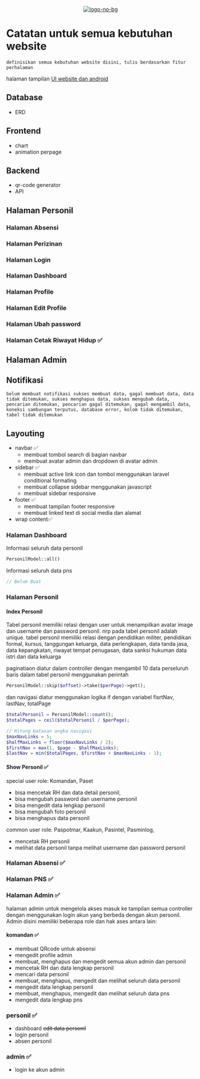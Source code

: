 <p align="center"><a href="https://imgbb.com/"><img src="https://i.ibb.co/MR438ww/logo-no-bg.png" alt="logo-no-bg" border="0"></a></p>

# Catatan untuk semua kebutuhan website

    definisikan semua kebutuhan website disini, tulis berdasarkan fitur perhalaman

halaman tampilan [UI website dan android](https://www.figma.com/file/kKbj42KxYo4Xh9eJWaSiwK/Absensi-LANAL-Banyuwangi?type=design&node-id=1%3A318&mode=design&t=48KxVjoChwJERDt9-1)

## Database
- ERD

## Frontend
- chart
- animation perpage

## Backend
- qr-code generator
- API


## Halaman Personil

### Halaman Absensi
### Halaman Perizinan
### Halaman Login
### Halaman Dashboard
### Halaman Profile
### Halaman Edit Profile
### Halaman Ubah password
### Halaman Cetak Riwayat Hidup ✅

## Halaman Admin
## Notifikasi
    belum membuat notifikasi sukses membuat data, gagal membuat data, data tidak ditemukan, sukses menghapus data, sukses mengubah data, pencarian ditemukan, pencarian gagal ditemukan, gagal mengambil data, koneksi sambungan terputus, database error, kolom tidak ditemukan, tabel tidak ditemukan 
## Layouting
- navbar ✅
    - membuat tombol search di bagian navbar
    - membuat avatar admin dan dropdown di avatar admin
- sidebar ✅
    - membuat active link icon dan tombol menggunakan laravel conditional formating
    - membuat collapse sidebar menggunakan javascript 
    - membuat sidebar responsive
- footer ✅
    - membuat tampilan footer responsive
    - membuat linked text di social media dan alamat
- wrap content✅

### Halaman Dashboard
Informasi seluruh data personil

```php
PersonilModel::all()
```
Informasi seluruh data pns

```php
// Belum Buat
```


### Halaman Personil
#### Index Personil
Tabel personil memiliki relasi dengan user untuk menampilkan avatar image dan username dan password personil.
nrp pada tabel personil adalah unique.
tabel personil memiliki relasi dengan pendidikan militer, pendidikan formal, kursus, tanggungan keluarga, data perlengkapan, data tanda jasa, data kepangkatan, riwayat tempat penugasan, data sanksi hukuman data istri dan data keluarga

paginatiaon diatur dalam controller dengan mengambil 10 data perseluruh baris dalam tabel personil menggunakan perintah 
    
```php
PersonilModel::skip($offset)->take($perPage)->get();
```
     
dan navigasi diatur menggunakan logika if dengan variabel fisrtNav, lastNav, totalPage

```php
$totalPersonil = PersonilModel::count();
$totalPages = ceil($totalPersonil / $perPage);

// Hitung batasan angka navigasi
$maxNavLinks = 5;
$halfMaxLinks = floor($maxNavLinks / 2);
$firstNav = max(1, $page - $halfMaxLinks);
$lastNav = min($totalPages, $firstNav + $maxNavLinks - 1);
```

#### Show Personil ✅
special user role: Komandan, Paset
- bisa mencetak RH dan data detail personil, 
- bisa mengubah password dan username personil
- bisa mengedit data lengkap personil
- bisa mengubah foto personil
- bisa menghapus data personil

common user role: Paspotmar, Kaakun, Pasintel, Pasminlog, 
- mencetak RH personil
- melihat data personil tanpa melihat username dan password personil
### Halaman Absensi ✅

### Halaman PNS ✅

### Halaman Admin ✅
halaman admin untuk mengelola akses masuk ke tampilan semua controller dengan menggunakan login akun yang berbeda dengan akun personil. Admin disini memiliki beberapa role dan hak ases antara lain:

#### komandan ✅
- membuat QRcode untuk absensi
- mengedit profile admin
- membuat, menghapus dan mengedit semua akun admin dan personil
- mencetak RH dan data lengkap personil
- mencari data personil
- membuat, menghapus, mengedit dan melihat seluruh data personil
- mengedit data lengkap personil
- membuat, menghapus, mengedit dan melihat seluruh data pns
- mengedit data lengkap pns


### personil ✅
- dashboard 
~~edit data personil~~
- login personil
- absen personil

### admin ✅
- login ke akun admin